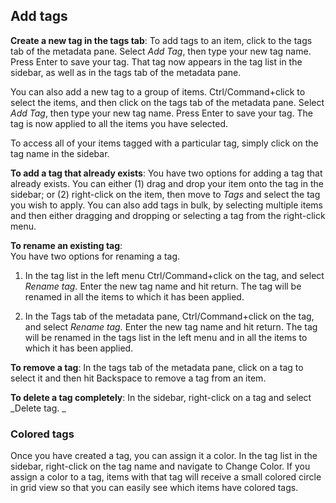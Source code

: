## Add tags

**Create a new tag in the tags tab**: To add tags to an item, click to the tags tab of the metadata pane. Select _Add Tag_, then type your new tag name. Press Enter to save your tag. That tag now appears in the tag list in the sidebar, as well as in the tags tab of the metadata pane.

You can also add a new tag to a group of items. Ctrl/Command+click to select the items, and then click on the tags tab of the metadata pane. Select _Add Tag_, then type your new tag name. Press Enter to save your tag. The tag is now applied to all the items you have selected.

To access all of your items tagged with a particular tag, simply click on the tag name in the sidebar.

**To add a tag that already exists**: You have two options for adding a tag that already exists. You can either \(1\) drag and drop your item onto the tag in the sidebar; or \(2\) right-click on the item, then move to _Tags_ and select the tag you wish to apply. You can also add tags in bulk, by selecting multiple items and then either dragging and dropping or selecting a tag from the right-click menu.

**To rename an existing tag**:  
You have two options for renaming a tag.

1. In the tag list in the  left menu Ctrl/Command+click on the tag, and select _Rename tag._ Enter the new tag name and hit return. The tag will be renamed in all the items to which it has been applied.

2. In the Tags tab of the metadata pane, Ctrl/Command+click on the tag, and select _Rename tag._ Enter the new tag name and hit return. The tag will be renamed in the tags list in the left menu and in all the items to which it has been applied.

**To remove a tag**: In the tags tab of the metadata pane, click on a tag to select it and then hit Backspace to remove a tag from an item.

**To delete a tag completely**: In the sidebar, right-click on a tag and select _Delete tag. _

### Colored tags

Once you have created a tag, you can assign it a color. In the tag list in the sidebar, right-click on the tag name and navigate to Change Color. If you assign a color to a tag, items with that tag will receive a small colored circle in grid view so that you can easily see which items have colored tags.

